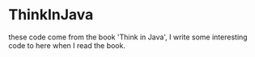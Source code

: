 ThinkInJava
===========
these code come from the book 'Think in Java', I write some interesting code to here when I read the book.
